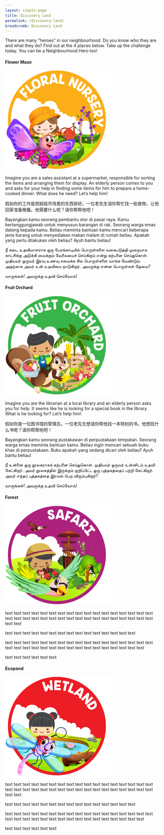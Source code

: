 ```yaml
---
layout: simple-page
title: Discovery Land
permalink: /discovery-land/
breadcrumb: Discovery Land
---
```

There are many “heroes” in our neighbourhood. Do you know who they are and what they do? Find out at the 4 places below. Take up the challenge today. You can be a Neighbourhood Hero too!

#### Flower Maze
<img src="/images/Discoveryland_Floral nursery.png" alt="" style="width:350px;" />

Imagine you are a sales assistant at a supermarket, responsible for sorting the items and arranging them for display. An elderly person comes to you and asks for your help in finding some items for him to prepare a home-cooked dinner. What does he need? Let’s help him!

假如你的工作是把超级市场里的东西排好。一位老先生请你帮忙找一些食物，让他回家准备晚餐。他需要什么呢？请你帮帮他吧！

Bayangkan kamu seorang pembantu stor di pasar raya. Kamu bertanggungjawab untuk menyusun barangan di rak. Seorang warga emas datang kepada kamu. Beliau meminta bantuan kamu mencari beberapa jenis barang untuk menyediakan makan malam di rumah beliau. Apakah yang perlu dilakukan oleh beliau? Ayuh bantu beliau!

நீ கடை உதவியாளராக ஒரு பேரங்காடியில் பொருள்களை வகைபடுத்தி முறையாக காட்சிக்கு அடுக்கி வைக்கும் வேலையைச் செய்கிறாய் என்று கற்பனை செய்துகொள். முதியவர் ஒருவர் இரவு உணவு சமைக்க சில பொருள்களை வாங்க வேண்டும். அதற்காக அவர் உன் உதவியை நாடுகிறார். அவருக்கு என்ன பொருள்கள் தேவை?

வாருங்கள்! அவருக்கு உதவி செய்வோம்!

#### Fruit Orchard
<img src="/images/Discoveryland_Fruit orchard.png" alt="" style="width:350px;" />

Imagine you are the librarian at a local library and an elderly person asks you for help. It seems like he is looking for a special book in the library. What is he looking for? Let’s help him!

假如你是一位图书馆的管理员。一位老先生想请你帮他找一本特别的书。他想找什么书呢？请你帮帮他吧！

Bayangkan kamu seorang pustakawan di perpustakaan tempatan. Seorang warga emas meminta bantuan kamu. Beliau ingin mencari sebuah buku khas di perpustakaan. Buku apakah yang sedang dicari oleh beliau? Ayuh bantu beliau!

நீ உன்னை ஒரு நூலகராகக் கற்பனை செய்துகொள். முதியவர் ஒருவர் உன்னிடம் உதவி கேட்கிறார். அவர் நூலகத்தில் இருக்கும் குறிப்பிட்ட ஒரு புத்தகத்தைப் பற்றி கேட்கிறார். அவர் எந்தப் புத்தகத்தை இரவல் பெற விரும்புகிறார்?

வாருங்கள்! அவருக்கு உதவி செய்வோம்!

#### Forest
<img src="/images/Discoveryland_Safari.png" alt="" style="width:350px;" />

text text text text text text text text text text text text text text text text text text text text text text text text text text text text text text text text text text text text 

text text text text text text text text text text text text text text text 

text text text text text text text text text text text text text text text text text text text text text text text text text text text text text text text text text 

text text text text text text 

#### Ecopond
<img src="/images/Discoveryland_Wetland.png" alt="" style="width:350px;" />

text text text text text text text text text text text text text text text text text text text text text text text text text text text text text text text text text text text text 

text text text text text text text text text text text text text text text 

text text text text text text text text text text text text text text text text text text text text text text text text text text text text text text text text text 

text text text text text text 
